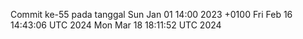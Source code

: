 Commit ke-55 pada tanggal Sun Jan 01 14:00 2023 +0100
Fri Feb 16 14:43:06 UTC 2024
Mon Mar 18 18:11:52 UTC 2024
